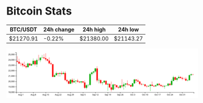 # Bitcoin Stats

BTC/USDT|24h change|24h high|24h low|
|---|---|---|---|
|$21270.91|-0.22%|$21380.00|$21143.27|

<img src="./chart.svg">
